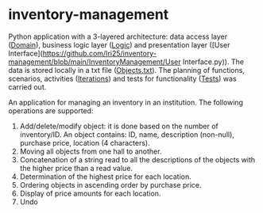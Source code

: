 # inventory-management

Python application with a 3-layered architecture: data access layer ([Domain](https://github.com/Iri25/inventory-management/blob/main/InventoryManagement/Domain.py)), business logic layer ([Logic](https://github.com/Iri25/inventory-management/blob/main/InventoryManagement/Logic.py)) and presentation layer ([User Interface](https://github.com/Iri25/inventory-management/blob/main/InventoryManagement/User Interface.py)). The data is stored locally in a txt file ([Objects.txt](https://github.com/Iri25/inventory-management/blob/main/InventoryManagement/Objects.txt)). The planning of functions, scenarios, activities ([Iterations](https://github.com/Iri25/inventory-management/blob/main/InventoryManagement/Iterations.py)) and  tests for functionality ([Tests](https://github.com/Iri25/inventory-management/blob/main/InventoryManagement/Tests.py)) was carried out.

An application for managing an inventory in an institution. The following operations are supported:
1. Add/delete/modify object: it is done based on the number of inventory/ID. An object contains: ID, name, description (non-null), purchase price, location (4 characters).
2. Moving all objects from one hall to another.
3. Concatenation of a string read to all the descriptions of the objects with the higher price than a read value.
4. Determination of the highest price for each location.
5. Ordering objects in ascending order by purchase price.
6. Display of price amounts for each location.
7. Undo
